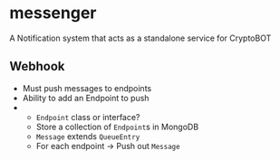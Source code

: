 # messenger
A Notification system that acts as a standalone service for CryptoBOT


## Webhook
- Must push messages to endpoints
- Ability to add an Endpoint to push
- - `Endpoint` class or interface?
  - Store a collection of `Endpoint`s in MongoDB
  - `Message` extends `QueueEntry`
  - For each endpoint -> Push out `Message`
